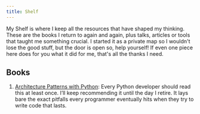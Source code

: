 ```yaml
---
title: Shelf
---
```


My Shelf is where I keep all the resources that have shaped my thinking. These are the books I return to again and again, plus talks, articles or tools that taught me something crucial. I started it as a private map so I wouldn't lose the good stuff, but the door is open so, help yourself! If even one piece here does for you what it did for me, that's all the thanks I need.

## Books
1. [Architecture Patterns with Python](https://amzn.to/456Crfw
): Every Python developer should read this at least once. I’ll keep recommending it until the day I retire. It lays bare the exact pitfalls every programmer eventually hits when they try to write code that lasts.